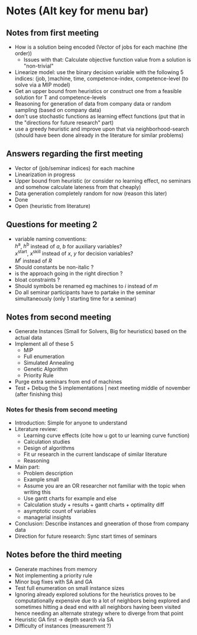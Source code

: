 # Notes (Alt key for menu bar)
## Notes from first meeting
- How is a solution being encoded (Vector of jobs for each machine (the order))
	- Issues with that: Calculate objective function value from a solution is "non-trivial"
- Linearize model: use the binary decision variable with the following 5 indices: (job, )machine, time, competence-index, competence-level (to solve via a MIP model)
- Get an upper bound from heuristics or construct one from a feasible solution for T and competence-levels
- Reasoning for generation of data from company data or random sampling (based on company data)
- don't use stochastic functions as learning effect functions (put that in the "directions for future research" part)
- use a greedy heuristic and improve upon that via neighborhood-search (should have been done already in the literature for similar problems)

## Answers regarding the first meeting
- Vector of (job/seminar indices) for each machine
- Linearization in progress
- Upper bound from heuristic (or consider no learning effect, no seminars and somehow calculate lateness from that cheaply)
- Data generation completely random for now (reason this later)
- Done
- Open (heuristic from literature)

## Questions for meeting 2
- variable naming conventions:   
$h^{\text{a}}$, $h^{\text{b}}$ instead of $a$, $b$ for auxiliary variables?  
$x^{\text{start}}$, $x^{\text{skill}}$ instead of $x$, $y$ for decision variables?  
$M^{\text{r}}$ instead of $R$
- Should constants be non-italic ?
- is the approach going in the right direction ?
- bloat constraints ?
- Should symbols be renamed eg machines to $i$ instead of $m$
- Do all seminar participants have to partake in the seminar simultaneously (only 1 starting time for a seminar)

## Notes from second meeting
- Generate Instances (Small for Solvers, Big for heuristics) based on the actual data
- Implement all of these 5
	- MIP
	- Full enumeration
  	- Simulated Annealing
  	- Genetic Algorithm
  	- Priority Rule
- Purge extra seminars from end of machines
- Test + Debug the 5 implementations | next meeting middle of november (after finishing this)
### Notes for thesis from second meeting
- Introduction: Simple for anyone to understand
- Literature review:
	- Learning curve effects (cite how u got to ur learning curve function)
 	- Calculation studies
  	- Design of algorithms
  	- Fit ur research in the current landscape of similar literature
  	- Reasoning
- Main part:
	- Problem description
 	- Example small
  	- Assume you are an OR researcher not familiar with the topic when writing this
  	- Use gantt charts for example and else
  	- Calculation study + results + gantt charts + optimality diff
  	- asymptotic count of variables
  	- managerial insights
- Conclusion: Describe instances and gneeration of those from company data
- Direction for future research: Sync start times of seminars

## Notes before the third meeting
- Generate machines from memory
- Not implementing a priority rule
- Minor bug fixes with SA and GA
- Test full enumeration on small instance sizes
- Ignoring already explored solutions for the heuristics proves to be computationally expensive due to a lot of neighbors being explored and sometimes hitting a dead end with all neighbors having been visited hence needing an alternate strategy where to diverge from that point
- Heuristic GA first -> depth search via SA
- Difficulty of instances (measurement ?)
